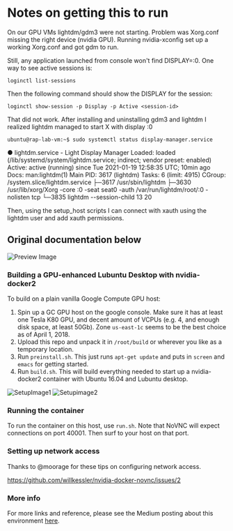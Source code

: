 # Notes on getting this to run

On our GPU VMs lightdm/gdm3 were not starting. Problem was Xorg.conf missing the right device (nvidia GPU).
Running nvidia-xconfig set up a working Xorg.conf and got gdm to run.

Still, any application launched from console won't find DISPLAY=:0. One way to see active sessions is:

    loginctl list-sessions
  
Then the following command should show the DISPLAY for the session:

    loginctl show-session -p Display -p Active <session-id>
  
That did not work. After installing and uninstalling gdm3 and lightdm I realized lightdm managed to start X with display :0

    ubuntu@rap-lab-vm:~$ sudo systemctl status display-manager.service 
● lightdm.service - Light Display Manager
   Loaded: loaded (/lib/systemd/system/lightdm.service; indirect; vendor preset: enabled)
   Active: active (running) since Tue 2021-01-19 12:58:35 UTC; 10min ago
     Docs: man:lightdm(1)
 Main PID: 3617 (lightdm)
    Tasks: 6 (limit: 4915)
   CGroup: /system.slice/lightdm.service
           ├─3617 /usr/sbin/lightdm
           ├─3630 /usr/lib/xorg/Xorg -core :0 -seat seat0 -auth /var/run/lightdm/root/:0 -nolisten tcp
           └─3835 lightdm --session-child 13 20

Then, using the setup_host scripts I can connect with xauth using the lightdm user and add xauth permissions.


## Original documentation below

![Preview Image](https://cdn-images-1.medium.com/max/1600/1*wKNrdA3rqpHZU82DU4gVPA.gif)

### Building a GPU-enhanced Lubuntu Desktop with nvidia-docker2

To build on a plain vanilla Google Compute GPU host:

1. Spin up a GC GPU host on the google console.  Make sure it has at least one Tesla K80 GPU, and decent amount of VCPUs (e.g. 4, and enough disk space, at least 50Gb). Zone `us-east-1c` seems to be the best choice as of April 1, 2018.
1. Upload this repo and unpack it in `/root/build` or wherever you like as a temporary location.
1. Run `preinstall.sh`. This just runs `apt-get update` and puts in `screen` and `emacs` for getting started.
1. Run `build.sh`. This will build everything needed to start up a nvidia-docker2 container with Ubuntu 16.04 and Lubuntu desktop.

![SetupImage1](https://user-images.githubusercontent.com/176268/38177239-00283584-35b3-11e8-9c84-4f788120caca.png)
![Setupimage2](https://user-images.githubusercontent.com/176268/38177244-0b6b4d3c-35b3-11e8-8605-ed184afa59a6.png)

### Running the container

To run the container on this host, use `run.sh`. Note that NoVNC will
expect connections on port 40001. Then surf to your host on that port.

### Setting up network access

Thanks to @moorage for these tips on configuring network access.

https://github.com/willkessler/nvidia-docker-novnc/issues/2


### More info

For more links and reference, please see the Medium posting about this environment [here](https://engineering.udacity.com/creating-a-gpu-enhanced-virtual-desktop-for-udacity-497bdd91a505).
